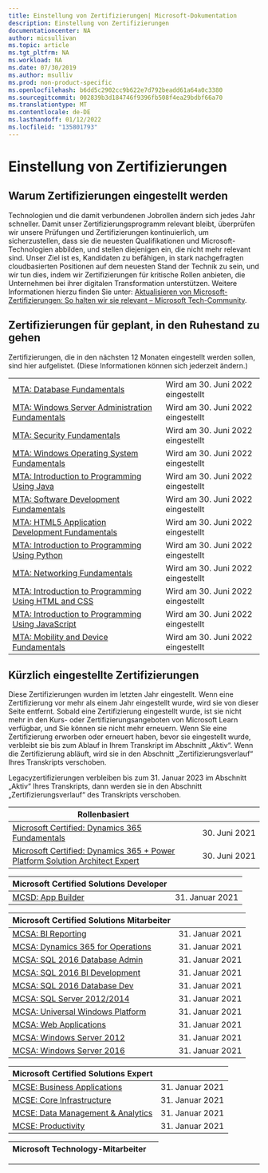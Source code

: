 ```yaml
---
title: Einstellung von Zertifizierungen| Microsoft-Dokumentation
description: Einstellung von Zertifizierungen
documentationcenter: NA
author: micsullivan
ms.topic: article
ms.tgt_pltfrm: NA
ms.workload: NA
ms.date: 07/30/2019
ms.author: msulliv
ms.prod: non-product-specific
ms.openlocfilehash: b6dd5c2902cc9b622e7d792beadd61a64a0c3380
ms.sourcegitcommit: 002839b3d184746f9396fb508f4ea29bdbf66a70
ms.translationtype: MT
ms.contentlocale: de-DE
ms.lasthandoff: 01/12/2022
ms.locfileid: "135801793"
---
```

# <a name="certification-retirement"></a>Einstellung von Zertifizierungen

## <a name="why-certifications-get-retired"></a>Warum Zertifizierungen eingestellt werden

Technologien und die damit verbundenen Jobrollen ändern sich jedes Jahr schneller. Damit unser Zertifizierungsprogramm relevant bleibt, überprüfen wir unsere Prüfungen und Zertifizierungen kontinuierlich, um sicherzustellen, dass sie die neuesten Qualifikationen und Microsoft-Technologien abbilden, und stellen diejenigen ein, die nicht mehr relevant sind. Unser Ziel ist es, Kandidaten zu befähigen, in stark nachgefragten cloudbasierten Positionen auf dem neuesten Stand der Technik zu sein, und wir tun dies, indem wir Zertifizierungen für kritische Rollen anbieten, die Unternehmen bei ihrer digitalen Transformation unterstützen. Weitere Informationen hierzu finden Sie unter: [Aktualisieren von Microsoft-Zertifizierungen: So halten wir sie relevant – Microsoft Tech-Community](https://techcommunity.microsoft.com/t5/microsoft-learn-blog/updating-microsoft-certifications-how-we-keep-them-relevant/ba-p/1469425).

## <a name="certifications-scheduled-to-retire"></a>Zertifizierungen für geplant, in den Ruhestand zu gehen

Zertifizierungen, die in den nächsten 12 Monaten eingestellt werden sollen, sind hier aufgelistet. (Diese Informationen können sich jederzeit ändern.)  

|                                             |                    |
| ---------------------------------------------------------------------------------- | ------------------ |
| [MTA: Database Fundamentals](/learn/certifications/mta-database-fundamentals) | Wird am 30. Juni 2022 eingestellt |
| [MTA: Windows Server Administration Fundamentals](/learn/certifications/mta-windows-server-administration-fundamentals) | Wird am 30. Juni 2022 eingestellt |
| [MTA: Security Fundamentals](/learn/certifications/mta-security-fundamentals) | Wird am 30. Juni 2022 eingestellt |
| [MTA: Windows Operating System Fundamentals](/learn/certifications/mta-windows-operating-system-fundamentals) | Wird am 30. Juni 2022 eingestellt |
| [MTA: Introduction to Programming Using Java](/learn/certifications/mta-introduction-to-programming-using-java) | Wird am 30. Juni 2022 eingestellt |
| [MTA: Software Development Fundamentals](/learn/certifications/mta-software-development-fundamentals) | Wird am 30. Juni 2022 eingestellt |
| [MTA: HTML5 Application Development Fundamentals](/learn/certifications/mta-html5-application-development-fundamentals) | Wird am 30. Juni 2022 eingestellt |
| [MTA: Introduction to Programming Using Python](/learn/certifications/mta-introduction-to-programming-using-python) | Wird am 30. Juni 2022 eingestellt |
| [MTA: Networking Fundamentals](/learn/certifications/mta-networking-fundamentals) | Wird am 30. Juni 2022 eingestellt |
| [MTA: Introduction to Programming Using HTML and CSS](/learn/certifications/mta-introduction-to-programming-using-html-and-css) | Wird am 30. Juni 2022 eingestellt |
| [MTA: Introduction to Programming Using JavaScript](/learn/certifications/mta-introduction-to-programming-using-javascript) | Wird am 30. Juni 2022 eingestellt |
| [MTA: Mobility and Device Fundamentals](/learn/certifications/mta-mobility-and-device-fundamentals) | Wird am 30. Juni 2022 eingestellt |

## <a name="recently-retired-certifications"></a>Kürzlich eingestellte Zertifizierungen 

Diese Zertifizierungen wurden im letzten Jahr eingestellt. Wenn eine Zertifizierung vor mehr als einem Jahr eingestellt wurde, wird sie von dieser Seite entfernt. Sobald eine Zertifizierung eingestellt wurde, ist sie nicht mehr in den Kurs- oder Zertifizierungsangeboten von Microsoft Learn verfügbar, und Sie können sie nicht mehr erneuern. Wenn Sie eine Zertifizierung erworben oder erneuert haben, bevor sie eingestellt wurde, verbleibt sie bis zum Ablauf in Ihrem Transkript im Abschnitt „Aktiv“. Wenn die Zertifizierung abläuft, wird sie in den Abschnitt „Zertifizierungsverlauf“ Ihres Transkripts verschoben.

Legacyzertifizierungen verbleiben bis zum 31. Januar 2023 im Abschnitt „Aktiv“ Ihres Transkripts, dann werden sie in den Abschnitt „Zertifizierungsverlauf“ des Transkripts verschoben.

| Rollenbasiert                                                                         |                    |
| ---------------------------------------------------------------------------------- | ------------------ |
| [Microsoft Certified: Dynamics 365 Fundamentals](/learn/certifications/d365-fundamentals) | 30. Juni 2021 |
| [Microsoft Certified: Dynamics 365 + Power Platform Solution Architect Expert](/learn/certifications/power-apps-and-d365-solution-architect-expert) | 30. Juni 2021 |

| Microsoft Certified Solutions Developer                                            |                    |
| ---------------------------------------------------------------------------------- | ------------------ |
| [MCSD: App Builder](/learn/certifications/mcsd-app-builder-certification)          | 31. Januar 2021 |

| Microsoft Certified Solutions Mitarbeiter                                            |                    |
| ---------------------------------------------------------------------------------- | ------------------ |
| [MCSA: BI Reporting](/learn/certifications/mcsa-bi-reporting)                      | 31. Januar 2021 |
| [MCSA: Dynamics 365 for Operations](/learn/certifications/mcsa-microsoft-dynamics-365-for-operations) | 31. Januar 2021 |
| [MCSA: SQL 2016 Database Admin](/learn/certifications/mcsa-sql2016-database-administration-certification) | 31. Januar 2021 |
| [MCSA: SQL 2016 BI Development](/learn/certifications/mcsa-sql2016-business-intelligence-certification) | 31. Januar 2021 |
| [MCSA: SQL 2016 Database Dev](/learn/certifications/mcsa-sql2016-database-development-certification) | 31. Januar 2021 |
| [MCSA: SQL Server 2012/2014](/learn/certifications/mcsa-sql-certification)         | 31. Januar 2021 |
| [MCSA: Universal Windows Platform](/learn/certifications/mcsa-universal-windows-platform) | 31. Januar 2021 |
| [MCSA: Web Applications](/learn/certifications/mcsa-web-applications-certification) | 31. Januar 2021 |
| [MCSA: Windows Server 2012](/learn/certifications/mcsa-windows-server-certification) | 31. Januar 2021 |
| [MCSA: Windows Server 2016](/learn/certifications/mcsa-windows-server-2016-certification) | 31. Januar 2021 |

| Microsoft Certified Solutions Expert                                               |                    |
| ---------------------------------------------------------------------------------- | ------------------ |
| [MCSE: Business Applications](/learn/certifications/mcse-business-applications)    | 31. Januar 2021 |
| [MCSE: Core Infrastructure](/learn/certifications/mcse-core-infrastructure)        | 31. Januar 2021 |
| [MCSE: Data Management & Analytics](/learn/certifications/mcse-data-management-analytics) | 31. Januar 2021 |
| [MCSE: Productivity](/learn/certifications/mcse-productivity-certification)        | 31. Januar 2021 |

| Microsoft Technology-Mitarbeiter                                                     |                    |
| ---------------------------------------------------------------------------------- | ------------------ |

___
